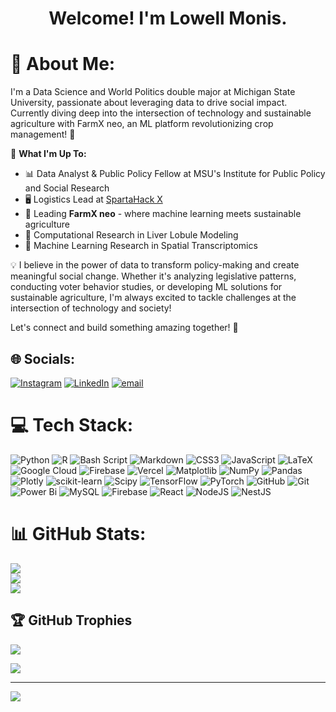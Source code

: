 <h1 align="center">Welcome! I'm Lowell Monis.</h1>

# 💫 About Me:
I'm a Data Science and World Politics double major at Michigan State University, passionate about leveraging data to drive social impact. Currently diving deep into the intersection of technology and sustainable agriculture with FarmX neo, an ML platform revolutionizing crop management! 🌱

🔬 **What I'm Up To:**
- 📊 Data Analyst & Public Policy Fellow at MSU's Institute for Public Policy and Social Research
- 🖥️ Logistics Lead at [SpartaHack X](https://www.spartahack.com/)
- 🌿 Leading **FarmX neo** - where machine learning meets sustainable agriculture
- 🧬 Computational Research in Liver Lobule Modeling
- 🤖 Machine Learning Research in Spatial Transcriptomics

💡 I believe in the power of data to transform policy-making and create meaningful social change. Whether it's analyzing legislative patterns, conducting voter behavior studies, or developing ML solutions for sustainable agriculture, I'm always excited to tackle challenges at the intersection of technology and society!

Let's connect and build something amazing together! 🤝
## 🌐 Socials:
[![Instagram](https://img.shields.io/badge/Instagram-%23E4405F.svg?logo=Instagram&logoColor=white)](https://instagram.com/lowell.monis) [![LinkedIn](https://img.shields.io/badge/LinkedIn-%230077B5.svg?logo=linkedin&logoColor=white)](https://linkedin.com/in/lowell-monis) [![email](https://img.shields.io/badge/Email-D14836?logo=gmail&logoColor=white)](mailto:monislow@msu.edu) 

# 💻 Tech Stack:
![Python](https://img.shields.io/badge/python-3670A0?style=for-the-badge&logo=python&logoColor=ffdd54) ![R](https://img.shields.io/badge/r-%23276DC3.svg?style=for-the-badge&logo=r&logoColor=white) ![Bash Script](https://img.shields.io/badge/bash_script-%23121011.svg?style=for-the-badge&logo=gnu-bash&logoColor=white) ![Markdown](https://img.shields.io/badge/markdown-%23000000.svg?style=for-the-badge&logo=markdown&logoColor=white) ![CSS3](https://img.shields.io/badge/css3-%231572B6.svg?style=for-the-badge&logo=css3&logoColor=white) ![JavaScript](https://img.shields.io/badge/javascript-%23323330.svg?style=for-the-badge&logo=javascript&logoColor=%23F7DF1E) ![LaTeX](https://img.shields.io/badge/latex-%23008080.svg?style=for-the-badge&logo=latex&logoColor=white) ![Google Cloud](https://img.shields.io/badge/GoogleCloud-%234285F4.svg?style=for-the-badge&logo=google-cloud&logoColor=white) ![Firebase](https://img.shields.io/badge/firebase-%23039BE5.svg?style=for-the-badge&logo=firebase) ![Vercel](https://img.shields.io/badge/vercel-%23000000.svg?style=for-the-badge&logo=vercel&logoColor=white) ![Matplotlib](https://img.shields.io/badge/Matplotlib-%23ffffff.svg?style=for-the-badge&logo=Matplotlib&logoColor=black) ![NumPy](https://img.shields.io/badge/numpy-%23013243.svg?style=for-the-badge&logo=numpy&logoColor=white) ![Pandas](https://img.shields.io/badge/pandas-%23150458.svg?style=for-the-badge&logo=pandas&logoColor=white) ![Plotly](https://img.shields.io/badge/Plotly-%233F4F75.svg?style=for-the-badge&logo=plotly&logoColor=white) ![scikit-learn](https://img.shields.io/badge/scikit--learn-%23F7931E.svg?style=for-the-badge&logo=scikit-learn&logoColor=white) ![Scipy](https://img.shields.io/badge/SciPy-%230C55A5.svg?style=for-the-badge&logo=scipy&logoColor=%white) ![TensorFlow](https://img.shields.io/badge/TensorFlow-%23FF6F00.svg?style=for-the-badge&logo=TensorFlow&logoColor=white) ![PyTorch](https://img.shields.io/badge/PyTorch-%23EE4C2C.svg?style=for-the-badge&logo=PyTorch&logoColor=white) ![GitHub](https://img.shields.io/badge/github-%23121011.svg?style=for-the-badge&logo=github&logoColor=white) ![Git](https://img.shields.io/badge/git-%23F05033.svg?style=for-the-badge&logo=git&logoColor=white) ![Power Bi](https://img.shields.io/badge/power_bi-F2C811?style=for-the-badge&logo=powerbi&logoColor=black) ![MySQL](https://img.shields.io/badge/mysql-4479A1.svg?style=for-the-badge&logo=mysql&logoColor=white) ![Firebase](https://img.shields.io/badge/firebase-a08021?style=for-the-badge&logo=firebase&logoColor=ffcd34) ![React](https://img.shields.io/badge/react-%2320232a.svg?style=for-the-badge&logo=react&logoColor=%2361DAFB) ![NodeJS](https://img.shields.io/badge/node.js-6DA55F?style=for-the-badge&logo=node.js&logoColor=white) ![NestJS](https://img.shields.io/badge/nestjs-%23E0234E.svg?style=for-the-badge&logo=nestjs&logoColor=white)
# 📊 GitHub Stats:
![](https://github-readme-stats.vercel.app/api?username=lowell-monis&theme=dark&hide_border=false&include_all_commits=false&count_private=true)<br/>
![](https://github-readme-streak-stats.herokuapp.com/?user=lowell-monis&theme=dark&hide_border=false)<br/>
![](https://github-readme-stats.vercel.app/api/top-langs/?username=lowell-monis&theme=dark&hide_border=false&include_all_commits=false&count_private=true&layout=compact&hide_progress=true)

## 🏆 GitHub Trophies
![](https://github-profile-trophy.vercel.app/?username=lowell-monis&theme=onestar&no-frame=false&no-bg=true&margin-w=4)

![](https://quotes-github-readme.vercel.app/api?type=horizontal&theme=dark)

---
[![](https://visitcount.itsvg.in/api?id=lowell-monis&icon=0&color=0)](https://visitcount.itsvg.in)

<!-- Proudly created with GPRM ( https://gprm.itsvg.in ) -->
<!---
lowell-monis/lowell-monis is a ✨ special ✨ repository because its `README.md` (this file) appears on your GitHub profile.
You can click the Preview link to take a look at your changes.
--->
